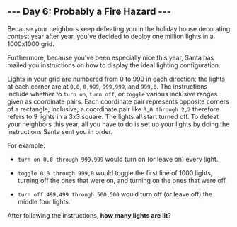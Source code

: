 ## --- Day 6: Probably a Fire Hazard ---
Because your neighbors keep defeating you in the holiday house decorating contest year after year, you've decided to deploy one million lights in a 1000x1000 grid<!--- Hey, be glad I'm not asking for the resistance between two points! -->.
 
Furthermore, because you've been especially nice this year, Santa has mailed you instructions on how to display the ideal lighting configuration.
 
Lights in your grid are numbered from 0 to 999 in each direction; the lights at each corner are at `0,0`, `0,999`, `999,999`, and `999,0`. The instructions include whether to `turn on`, `turn off`, or `toggle` various inclusive ranges given as coordinate pairs. Each coordinate pair represents opposite corners of a rectangle, inclusive; a coordinate pair like `0,0 through 2,2` therefore refers to 9 lights in a 3x3 square. The lights all start turned off. 
To defeat your neighbors this year, all you have to do is set up your lights by doing the instructions Santa sent you in order.
 
For example:
 
 
- `turn on 0,0 through 999,999` would turn on (or leave on) every light.
 
- `toggle 0,0 through 999,0` would toggle the first line of 1000 lights, turning off the ones that were on, and turning on the ones that were off.
 
- `turn off 499,499 through 500,500` would turn off (or leave off) the middle four lights.
 
 
After following the instructions, **how many lights are lit**?
 